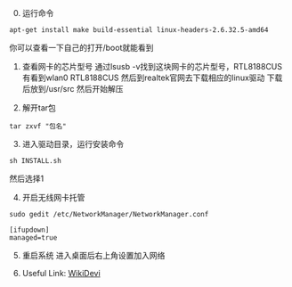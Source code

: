 0. 运行命令
```
apt-get install make build-essential linux-headers-2.6.32.5-amd64
```
你可以查看一下自己的打开/boot就能看到

1. 查看网卡的芯片型号
通过lsusb -v找到这块网卡的芯片型号，RTL8188CUS
有看到wlan0 RTL8188CUS
然后到realtek官网去下载相应的linux驱动
下载后放到/usr/src
然后开始解压

2. 解开tar包
```
tar zxvf "包名"
```
3. 进入驱动目录，运行安装命令
```
sh INSTALL.sh
```
然后选择1

4. 开启无线网卡托管
```
sudo gedit /etc/NetworkManager/NetworkManager.conf

[ifupdown]
managed=true
```
5. 重启系统
进入桌面后右上角设置加入网络

6. Useful Link:
[WikiDevi](https://wikidevi.com/w/index.php?title=Category:TP-LINK&pagefrom=TP-LINK+TGR1900+%28Google+OnHub%29#mw-pages)
